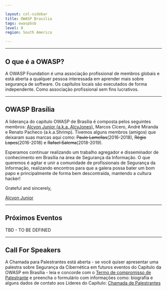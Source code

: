 ```yaml
---

layout: col-sidebar
title: OWASP Brasilia
tags: owaspbsb
level: 0
region: South America

---
```


---------------------
O que é a OWASP?
---------------------

A OWASP Foundation é uma associação profissional de membros globais e está aberta a qualquer pessoa interessada em aprender mais sobre segurança de software. Os capítulos locais são executados de forma independente. Como associação profissional sem fins lucrativos. 

---------------------    
OWASP Brasília
---------------------

A liderança do capítulo OWASP de Brasília é composta pelos seguintes membros: [Alcyon Junior (a.k.a. AlcyJones)](https://www.linkedin.com/in/alcyon/), Marcos Cícero, André Miranda e Renato Pacheco (a.k.a.Shrimp). Tivemos alguns membros (amigos) que deixaram suas marcas aqui como: <s>Paulo Lamellas</s>(2016-2018), <s>Régio Lopes</s>(2016-2018) e <s>Rafael Salema</s>(2018-2019).

Esperamos continuar realizando um trabalho agregador e disseminador de conhecimento em Brasília na área de Segurança da Informação. O que queremos é agitar e unir a comunidade de profissionais de Segurança da Informação, realizando encontros para que a galera possa bater um bom papo e principalmente de forma bem descontraída, mantendo a cultura hacker! 

Grateful and sincerely,
 
[Alcyon Junior](https://www.linkedin.com/in/alcyon/)

---------------------   
Próximos Eventos
---------------------

TBD - TO BE DEFINED

---------------------
Call For Speakers
---------------------

A Chamada para Palestrantes está aberta - se você quiser apresentar uma palestra sobre Segurança da Cibernética em futuros eventos do Capítulo da OWASP em Brasília - leia e concorde com o [Termo de compromisso de Palestrante](https://www.owasp.org/index.php/Speaker_Agreement) e preencha o formulário com informações como: biografia e alguns dados de contato aos Líderes do Capítulo: [Chamada de Palestrantes](https://forms.gle/EMryddqVTmPGUYm58)
